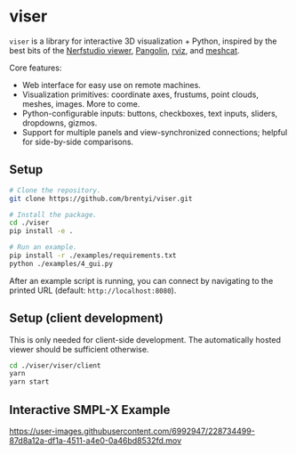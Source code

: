 # viser

`viser` is a library for interactive 3D visualization + Python, inspired by the
best bits of the
[Nerfstudio viewer](https://github.com/nerfstudio-project/nerfstudio),
[Pangolin](https://github.com/stevenlovegrove/Pangolin),
[rviz](https://wiki.ros.org/rviz/), and
[meshcat](https://github.com/rdeits/meshcat).

Core features:

- Web interface for easy use on remote machines.
- Visualization primitives: coordinate axes, frustums, point clouds, meshes,
  images. More to come.
- Python-configurable inputs: buttons, checkboxes, text inputs, sliders,
  dropdowns, gizmos.
- Support for multiple panels and view-synchronized connections; helpful for
  side-by-side comparisons.

## Setup

```bash
# Clone the repository.
git clone https://github.com/brentyi/viser.git

# Install the package.
cd ./viser
pip install -e .

# Run an example.
pip install -r ./examples/requirements.txt
python ./examples/4_gui.py
```

After an example script is running, you can connect by navigating to the printed
URL (default: `http://localhost:8080`).

## Setup (client development)

This is only needed for client-side development. The automatically hosted viewer
should be sufficient otherwise.

```bash
cd ./viser/viser/client
yarn
yarn start
```

## Interactive SMPL-X Example

https://user-images.githubusercontent.com/6992947/228734499-87d8a12a-df1a-4511-a4e0-0a46bd8532fd.mov
